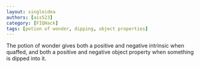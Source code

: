```yaml
---
layout: singleidea
authors: [ais523]
category: [FIQHack]
tags: [potion of wonder, dipping, object properties]
---
```

The potion of wonder gives both a positive and negative intrinsic when quaffed,
and both a positive and negative object property when something is dipped into
it.
